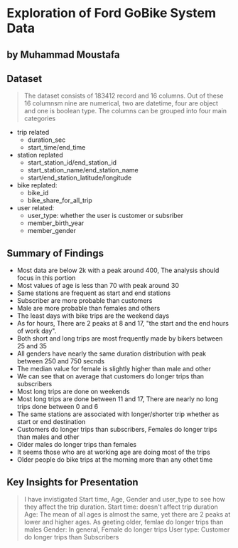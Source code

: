 # Exploration of Ford GoBike System Data
## by Muhammad Moustafa


## Dataset

> The dataset consists of 183412 record and 16 columns.
Out of these 16 columnsm nine are numerical, two are datetime, four are object and one is boolean type.
The columns can be grouped into four main categories

- trip related
    - duration_sec
    - start_time/end_time
- station replated
    - start_station_id/end_station_id
    - start_station_name/end_station_name
    - start/end_station_latitude/longitude
- bike replated:
    - bike_id
    - bike_share_for_all_trip
- user related:
    - user_type: whether the user is customer or subsriber
    - member_birth_year
    - member_gender


## Summary of Findings

- Most data are below 2k with a peak around 400, The analysis should focus in this portion
- Most values of age is less than 70 with peak around 30
- Same stations are frequent as start and end stations
- Subscriber are more probable than customers
- Male are more probable than females and others
- The least days with bike trips are the weekend days
- As for hours, There are 2 peaks at 8 and 17, "the start and the end hours of work day". 
- Both short and long trips are most frequently made by bikers between 25 and 35
- All genders have nearly the same duration distribution with peak between 250 and 750 secnds
- The median value for female is slightly higher than male and other
- We can see that on average that customers do longer trips than subscribers
- Most long trips are done on weekends
- Most long trips are done between 11 and 17, There are nearly no long trips done between 0 and 6
- The same stations are associated with longer/shorter trip whether as start or end destination 
- Customers do longer trips than subscribers, Females do longer trips than males and other
- Older males do longer trips than females
- It seems those who are at working age are doing most of the trips
- Older people do bike trips at the morning more than any othet time


## Key Insights for Presentation

> I have invistigated Start time, Age, Gender and user_type to see how they affect the trip duration. 
Start time: doesn't affect trip duration
Age: The mean of all ages is almost the same, yet there are 2 peaks at lower and higher ages. As geeting older, femlae do longer trips than males
Gender: In general, Female do longer trips
User type: Customer do longer trips than Subscribers
